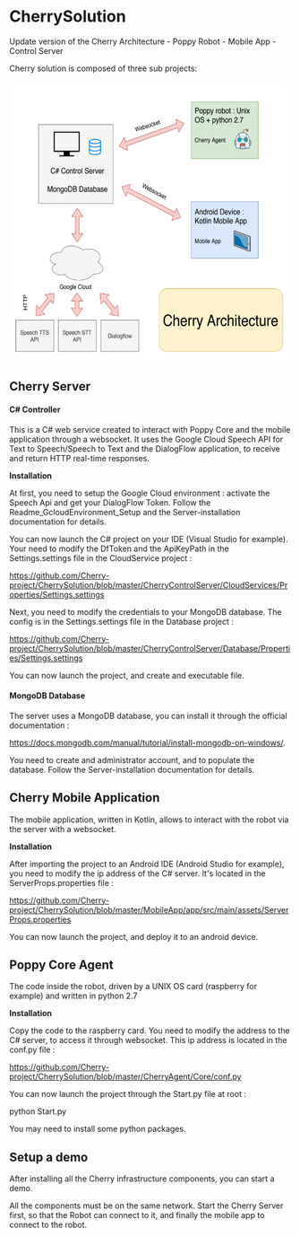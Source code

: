 # CherrySolution
Update version of the Cherry Architecture - Poppy Robot - Mobile App - Control Server

Cherry solution is composed of three sub projects:
<p align="center">
<img src="https://github.com/Cherry-project/CherrySolution/blob/master/ReadMePics/archi_cherry.PNG" alt="" width="600" height="500">
</p>



## Cherry Server 

#### C# Controller

This is a C# web service created to interact with Poppy Core and the mobile application through a websocket. 
It uses the Google Cloud Speech API for Text to Speech/Speech to Text and the DialogFlow application, to receive and return HTTP real-time responses.

__Installation__

At first, you need to setup the Google Cloud environment : activate the Speech Api and get your DialogFlow Token. Follow the Readme_GcloudEnvironment_Setup and the Server-installation documentation for details.

You can now launch the C# project on your IDE (Visual Studio for example). Your need to modify the DfToken and the ApiKeyPath in the Settings.settings file in the CloudService project :

https://github.com/Cherry-project/CherrySolution/blob/master/CherryControlServer/CloudServices/Properties/Settings.settings

Next, you need to modify the credentials to your MongoDB database. The config is in the Settings.settings file in the Database project :

https://github.com/Cherry-project/CherrySolution/blob/master/CherryControlServer/Database/Properties/Settings.settings

You can now launch the project, and create and executable file.

#### MongoDB Database

The server uses a MongoDB database, you can install it through the official documentation :

https://docs.mongodb.com/manual/tutorial/install-mongodb-on-windows/. 

You need to create and administrator account, and to populate the database. Follow the Server-installation documentation for details.

## Cherry Mobile Application

The mobile application, written in Kotlin, allows to interact with the robot via the server with a websocket.

__Installation__

After importing the project to an Android IDE (Android Studio for example), you need to modify the ip address of the C# server. It's located in the ServerProps.properties file :

https://github.com/Cherry-project/CherrySolution/blob/master/MobileApp/app/src/main/assets/ServerProps.properties

You can now launch the project, and deploy it to an android device.

## Poppy Core Agent

The code inside the robot, driven by a UNIX OS card (raspberry for example) and written in python 2.7

__Installation__

Copy the code to the raspberry card. You need to modify the address to the C# server, to access it through websocket. This ip address is located in the conf.py file :

https://github.com/Cherry-project/CherrySolution/blob/master/CherryAgent/Core/conf.py

You can now launch the project through the Start.py file at root :

python Start.py

You may need to install some python packages.

## Setup a demo

After installing all the Cherry infrastructure components, you can start a demo.

All the components must be on the same network. Start the Cherry Server first, so that the Robot can connect to it, and finally the mobile app to connect to the robot.
